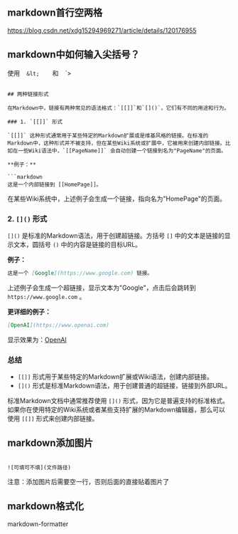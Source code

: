 ## markdown首行空两格

https://blog.csdn.net/xdg15294969271/article/details/120176955

## markdown中如何输入尖括号？

使用 ` `  ` &lt;  `  `  ` 和 ` ` `&gt; 

```

## 两种链接形式

在Markdown中，链接有两种常见的语法格式：`[[]]`和`[]()`，它们有不同的用途和行为。

### 1. `[[]]` 形式

`[[]]` 这种形式通常用于某些特定的Markdown扩展或是维基风格的链接。在标准的Markdown中，这种形式并不被支持，但在某些Wiki系统或扩展中，它被用来创建内部链接。比如在一些Wiki语法中，`[[PageName]]` 会自动创建一个链接到名为"PageName"的页面。

**例子：**

```markdown
这是一个内部链接到 [[HomePage]]。
```

在某些Wiki系统中，上述例子会生成一个链接，指向名为"HomePage"的页面。

### 2. `[]()` 形式

`[]()` 是标准的Markdown语法，用于创建超链接。方括号 `[]` 中的文本是链接的显示文本，圆括号 `()` 中的内容是链接的目标URL。

**例子：**

```markdown
这是一个 [Google](https://www.google.com) 链接。
```

上述例子会生成一个超链接，显示文本为"Google"，点击后会跳转到 `https://www.google.com` 。

**更详细的例子：**

```markdown
[OpenAI](https://www.openai.com)
```

显示效果为：[OpenAI](https://www.openai.com)

### 总结

* `[[]]` 形式用于某些特定的Markdown扩展或Wiki语法，创建内部链接。
* `[]()` 形式是标准Markdown语法，用于创建普通的超链接，链接到外部URL。

标准Markdown文档中通常推荐使用 `[]()` 形式，因为它是普遍支持的标准格式。如果你在使用特定的Wiki系统或者某些支持扩展的Markdown编辑器，那么可以使用 `[[]]` 形式来创建内部链接。

## markdown添加图片

```

![可填可不填](文件路径)

```

注意：添加图片后需要空一行，否则后面的直接贴着图片了

## markdown格式化

markdown-formatter
